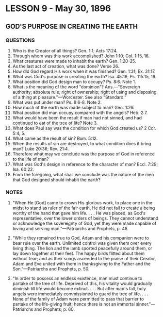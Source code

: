 # LESSON 9 - May 30, 1896
## GOD'S PURPOSE IN CREATING THE EARTH

### QUESTIONS

1. Who is the Creator of all things? Gen. 1:1; Acts 17:24.
2. Through whom was this work accomplished? John 1:10; Col. 1:15, 16.
3. What creatures were made to inhabit the earth? Gen. 1:20-25.
4. As the last act of creation, what was done? Verse 26.
5. How did God regard His work when it was finished? Gen. 1:31; Ex. 31:17.
6. What was God's purpose in creating the earth? Isa. 45:18; Ps. 115:15, 16.
7. What position did God design man to occupy? Ps. 8:6. Note 1.
8. What is the meaning of the word "dominion"? Ans.—"Sovereign authority; absolute rule; right of ownership; right of using and disposing of a thing at pleasure."—Worcester. See also "Standard."
9. What was put under man? Ps. 8:6-8. Note 2.
10. How much of the earth was made subject to man? Gen. 1:26.
11. What position did man occupy compared with the angels? Heb. 2:7.
12. What would have been the result if man had not sinned, and had continued to eat of the tree of life? Note 3.
13. What does Paul say was the condition for which God created us? 2 Cor. 5:4, 5.
14. What came as the result of sin? Rom. 5:12.
15. When the results of sin are destroyed, to what condition does it bring man? Luke 20:36; Rev. 21:4.
16. Therefore what may we conclude was the purpose of God in reference to the life of man?
17. What was God's design in reference to the character of man? Eccl. 7:29; Isa. 60:22.
18. From the foregoing, what shall we conclude was the nature of the men that God designed should inhabit the earth?

### NOTES

1. "When He [God] came to crown His glorious work, to place one in the midst to stand as ruler of the fair earth, He did not fail to create a being worthy of the hand that gave him life. . . . He was placed, as God's representative, over the lower orders of beings. They cannot understand or acknowledge the sovereignty of God, yet they were made capable of loving and serving man."—Patriarchs and Prophets, p. 48.

2. "While they remained true to God, Adam and his companion were to bear rule over the earth. Unlimited control was given them over every living thing. The lion and the lamb sported peacefully around them, or lay down together at their feet. The happy birds flitted about them without fear; and as their songs ascended to the praise of their Creator, Adam and Eve united with them in thanksgiving to the Father and the Son."—Patriarchs and Prophets, p. 50.

3. "In order to possess an endless existence, man must continue to partake of the tree of life. Deprived of this, his vitality would gradually diminish till life would become extinct. . . . But after man's fall, holy angels were immediately commissioned to guard the tree of life. . . . None of the family of Adam were permitted to pass that barrier to partake of the life-giving fruit; hence there is not an immortal sinner."—Patriarchs and Prophets, p. 60.